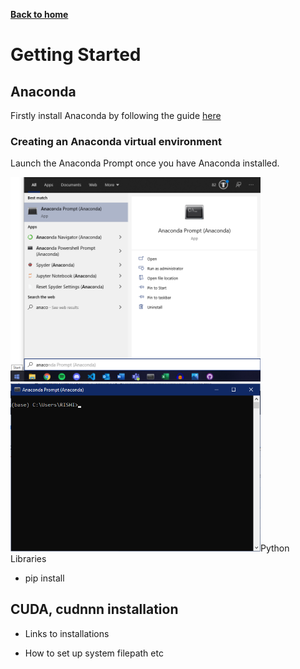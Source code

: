 [__Back to home__](index.md)

# Getting Started

## Anaconda

Firstly install Anaconda by following the guide [here](https://docs.anaconda.com/anaconda/install/)

### Creating an Anaconda virtual environment
Launch the Anaconda Prompt once you have Anaconda installed.
<p float="left">
  <img src="assets/startmenu.png" alt="Start Menu" width="400"/>
  <img src="assets/prompt.png" alt="Prompt" width="400/>
</p>

## Python Libraries
- pip install

## CUDA, cudnnn installation
- Links to installations

- How to set up system filepath etc
